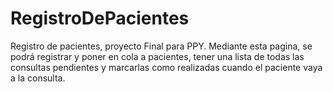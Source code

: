 # RegistroDePacientes
Registro de pacientes, proyecto Final para PPY. Mediante esta pagina, se podrá registrar y poner en cola a pacientes, tener una lista de todas las consultas pendientes y marcarlas como realizadas cuando el paciente vaya a la consulta. 
